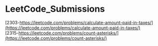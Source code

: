 # LeetCode_Submissions
[2303-https://leetcode.com/problems/calculate-amount-paid-in-taxes/](https://leetcode.com/problems/calculate-amount-paid-in-taxes/)  
[2315-https://leetcode.com/problems/count-asterisks/](https://leetcode.com/problems/count-asterisks/)  
